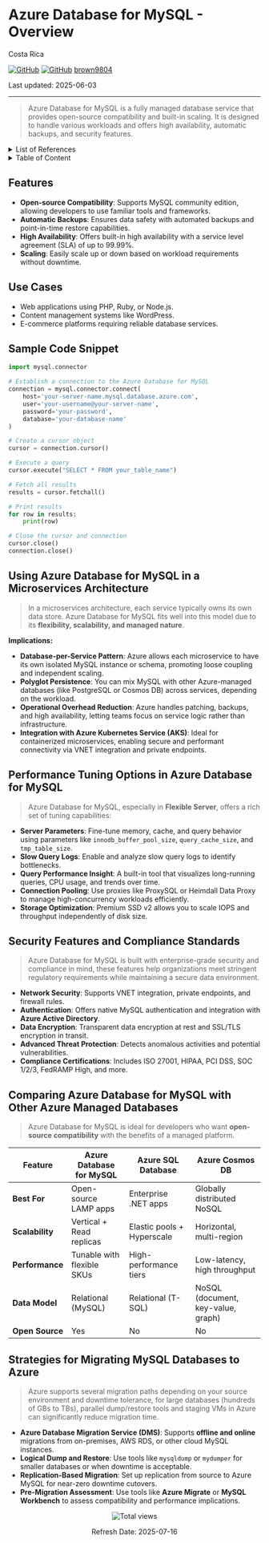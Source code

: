 # Azure Database for MySQL - Overview

Costa Rica

[![GitHub](https://badgen.net/badge/icon/github?icon=github&label)](https://github.com)
[![GitHub](https://img.shields.io/badge/--181717?logo=github&logoColor=ffffff)](https://github.com/)
[brown9804](https://github.com/brown9804)

Last updated: 2025-06-03

----------

> Azure Database for MySQL is a fully managed database service that provides open-source compatibility and built-in scaling. It is designed to handle various workloads and offers high availability, automatic backups, and security features.

<details>
<summary>List of References</summary>

- [Quickstart: Create an instance of Azure Database for MySQL with the Azure portal](https://learn.microsoft.com/en-us/azure/mysql/flexible-server/quickstart-create-server-portal)
- [Best practices for optimal performance of Azure Database for MySQL - Flexible Server](https://learn.microsoft.com/en-us/azure/mysql/flexible-server/concept-performance-best-practices)
- [Azure security baseline for Azure Database for MySQL - Flexible Server](https://learn.microsoft.com/en-us/security/benchmark/azure/baselines/azure-database-for-mysql-flexible-server-security-baseline)
- [Tutorial: Migrate MySQL to Azure Database for MySQL offline using DMS](https://learn.microsoft.com/en-us/azure/dms/tutorial-mysql-azure-mysql-offline-portal)
- [Best Practices for migrating large databases to Azure Database for MySQL](https://techcommunity.microsoft.com/blog/adformysql/best-practices-for-migrating-large-databases-to-azure-database-for-mysql/1362699)

</details>

<details>
<summary>Table of Content</summary>

- [Features](#features)
- [Use Cases](#use-cases)
- [Sample Code Snippet](#sample-code-snippet)
- [Using Azure Database for MySQL in a Microservices Architecture](#using-azure-database-for-mysql-in-a-microservices-architecture)
- [Performance Tuning Options in Azure Database for MySQL](#performance-tuning-options-in-azure-database-for-mysql)
- [Security Features and Compliance Standards](#security-features-and-compliance-standards)
- [Comparing Azure Database for MySQL with Other Azure Managed Databases](#comparing-azure-database-for-mysql-with-other-azure-managed-databases)
- [Strategies for Migrating MySQL Databases to Azure](#strategies-for-migrating-mysql-databases-to-azure)

</details>

## Features

- **Open-source Compatibility**: Supports MySQL community edition, allowing developers to use familiar tools and frameworks.
- **Automatic Backups**: Ensures data safety with automated backups and point-in-time restore capabilities.
- **High Availability**: Offers built-in high availability with a service level agreement (SLA) of up to 99.99%.
- **Scaling**: Easily scale up or down based on workload requirements without downtime.

## Use Cases

- Web applications using PHP, Ruby, or Node.js.
- Content management systems like WordPress.
- E-commerce platforms requiring reliable database services.

## Sample Code Snippet

```python
import mysql.connector

# Establish a connection to the Azure Database for MySQL
connection = mysql.connector.connect(
    host='your-server-name.mysql.database.azure.com',
    user='your-username@your-server-name',
    password='your-password',
    database='your-database-name'
)

# Create a cursor object
cursor = connection.cursor()

# Execute a query
cursor.execute("SELECT * FROM your_table_name")

# Fetch all results
results = cursor.fetchall()

# Print results
for row in results:
    print(row)

# Close the cursor and connection
cursor.close()
connection.close()
```


## Using Azure Database for MySQL in a Microservices Architecture

> In a microservices architecture, each service typically owns its own data store. Azure Database for MySQL fits well into this model due to its **flexibility, scalability, and managed nature**.

**Implications:**
- **Database-per-Service Pattern**: Azure allows each microservice to have its own isolated MySQL instance or schema, promoting loose coupling and independent scaling.
- **Polyglot Persistence**: You can mix MySQL with other Azure-managed databases (like PostgreSQL or Cosmos DB) across services, depending on the workload.
- **Operational Overhead Reduction**: Azure handles patching, backups, and high availability, letting teams focus on service logic rather than infrastructure.
- **Integration with Azure Kubernetes Service (AKS)**: Ideal for containerized microservices, enabling secure and performant connectivity via VNET integration and private endpoints.


## Performance Tuning Options in Azure Database for MySQL

> Azure Database for MySQL, especially in **Flexible Server**, offers a rich set of tuning capabilities:

- **Server Parameters**: Fine-tune memory, cache, and query behavior using parameters like `innodb_buffer_pool_size`, `query_cache_size`, and `tmp_table_size`.
- **Slow Query Logs**: Enable and analyze slow query logs to identify bottlenecks.
- **Query Performance Insight**: A built-in tool that visualizes long-running queries, CPU usage, and trends over time.
- **Connection Pooling**: Use proxies like ProxySQL or Heimdall Data Proxy to manage high-concurrency workloads efficiently.
- **Storage Optimization**: Premium SSD v2 allows you to scale IOPS and throughput independently of disk size.

## Security Features and Compliance Standards

> Azure Database for MySQL is built with enterprise-grade security and compliance in mind, these features help organizations meet stringent regulatory requirements while maintaining a secure data environment.

- **Network Security**: Supports VNET integration, private endpoints, and firewall rules.
- **Authentication**: Offers native MySQL authentication and integration with **Azure Active Directory**.
- **Data Encryption**: Transparent data encryption at rest and SSL/TLS encryption in transit.
- **Advanced Threat Protection**: Detects anomalous activities and potential vulnerabilities.
- **Compliance Certifications**: Includes ISO 27001, HIPAA, PCI DSS, SOC 1/2/3, FedRAMP High, and more.



## Comparing Azure Database for MySQL with Other Azure Managed Databases

> Azure Database for MySQL is ideal for developers who want **open-source compatibility** with the benefits of a managed platform.

| Feature | Azure Database for MySQL | Azure SQL Database | Azure Cosmos DB |
|--------|---------------------------|--------------------|-----------------|
| **Best For** | Open-source LAMP apps | Enterprise .NET apps | Globally distributed NoSQL |
| **Scalability** | Vertical + Read replicas | Elastic pools + Hyperscale | Horizontal, multi-region |
| **Performance** | Tunable with flexible SKUs | High-performance tiers | Low-latency, high throughput |
| **Data Model** | Relational (MySQL) | Relational (T-SQL) | NoSQL (document, key-value, graph) |
| **Open Source** | Yes | No | No |


## Strategies for Migrating MySQL Databases to Azure

> Azure supports several migration paths depending on your source environment and downtime tolerance, for large databases (hundreds of GBs to TBs), parallel dump/restore tools and staging VMs in Azure can significantly reduce migration time.

- **Azure Database Migration Service (DMS)**: Supports **offline and online** migrations from on-premises, AWS RDS, or other cloud MySQL instances.
- **Logical Dump and Restore**: Use tools like `mysqldump` or `mydumper` for smaller databases or when downtime is acceptable.
- **Replication-Based Migration**: Set up replication from source to Azure MySQL for near-zero downtime cutovers.
- **Pre-Migration Assessment**: Use tools like **Azure Migrate** or **MySQL Workbench** to assess compatibility and performance implications.


<!-- START BADGE -->
<div align="center">
  <img src="https://img.shields.io/badge/Total%20views-9-limegreen" alt="Total views">
  <p>Refresh Date: 2025-07-16</p>
</div>
<!-- END BADGE -->
